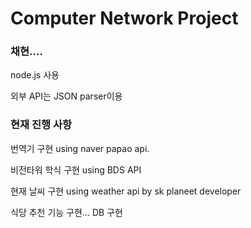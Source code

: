 # Computer Network Project

### 채현....

node.js 사용

외부 API는 JSON parser이용

### 현재 진행 사항
번역기 구현 using naver papao api.

비전타워 학식 구현 using BDS API

현재 날씨 구현 using weather api by sk planeet developer

식당 추천 기능 구현... DB 구현
